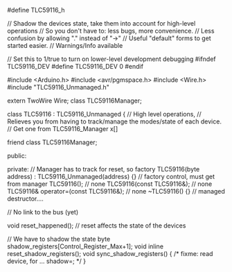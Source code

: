 #define TLC59116_h

// Shadow the devices state, take them into account for high-level operations
// So you don't have to: less bugs, more convenience.
// Less confusion by allowing "." instead of "->"
// Useful "default" forms to get started easier.
// Warnings/Info available

// Set this to 1/true to turn on lower-level development debugging
#ifndef TLC59116_DEV
  #define TLC59116_DEV 0
#endif

#include <Arduino.h>
#include <avr/pgmspace.h>
#include <Wire.h>
#include "TLC59116_Unmanaged.h"

extern TwoWire Wire;
class TLC59116Manager;

class TLC59116 : TLC59116_Unmanaged {
  // High level operations,
  // Relieves you from having to track/manage the modes/state of each device.
  // Get one from TLC59116_Manager x[]

  friend class TLC59116Manager;

  public:


  private:
// Manager has to track for reset, so factory
TLC59116(byte address) : TLC59116_Unmanaged(address) {}  // factory control, must get from manager
TLC59116(); // none
TLC59116(const TLC59116&); // none
TLC59116& operator=(const TLC59116&); // none
~TLC59116() {} // managed destructor....

// No link to the bus (yet)

void reset_happened(); // reset affects the state of the devices

// We have to shadow the state
byte shadow_registers[Control_Register_Max+1];
void inline reset_shadow_registers(); 
void sync_shadow_registers() { /* fixme: read device, for ... shadow=; */ }

